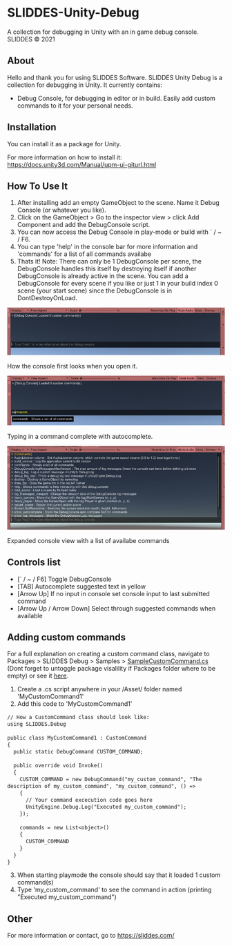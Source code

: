 # SLIDDES-Unity-Debug
A collection for debugging in Unity with an in game debug console.
SLIDDES © 2021

## About
Hello and thank you for using SLIDDES Software.
SLIDDES Unity Debug is a collection for debugging in Unity. It currently contains:
- Debug Console, for debugging in editor or in build. Easily add custom commands to it for your personal needs.

## Installation
You can install it as a package for Unity.

For more information on how to install it:
https://docs.unity3d.com/Manual/upm-ui-giturl.html

## How To Use It
1. After installing add an empty GameObject to the scene. Name it Debug Console (or whatever you like).
2. Click on the GameObject > Go to the inspector view > click Add Component and add the DebugConsole script.
3. You can now access the Debug Console in play-mode or build with ` / ~ / F6.
4. You can type 'help' in the console bar for more information and 'commands' for a list of all commands availabe
6. Thats it!
Note: There can only be 1 DebugConsole per scene, the DebugConsole handles this itself by destroying itself if another
DebugConsole is already active in the scene. You can add a DebugConsole for every scene if you like or just 1 in your
build index 0 scene (your start scene) since the DebugConsole is in DontDestroyOnLoad.

![Img DebugConsole 0](https://github.com/MrSliddes/SLIDDES-Unity-Debug/blob/Github-Info/SLIDDES_Unity_Debug_Img_0.jpg)

How the console first looks when you open it.

![Img DebugConsole 1](https://github.com/MrSliddes/SLIDDES-Unity-Debug/blob/Github-Info/SLIDDES_Unity_Debug_Img_1.jpg)

Typing in a command complete with autocomplete.

![Img DebugConsole 2](https://github.com/MrSliddes/SLIDDES-Unity-Debug/blob/Github-Info/SLIDDES_Unity_Debug_Img_2.jpg)

Expanded console view with a list of availabe commands

## Controls list
- [` / ~ / F6] Toggle DebugConsole
- [TAB] Autocomplete suggested text in yellow
- [Arrow Up] If no input in console set console input to last submitted command
- [Arrow Up / Arrow Down] Select through suggested commands when available

## Adding custom commands
For a full explanation on creating a custom command class, navigate to Packages > SLIDDES Debug > Samples > [SampleCustomCommand.cs](https://github.com/MrSliddes/SLIDDES-Unity-Debug/blob/main/Samples/SampleCustomCommand.cs) (Dont forget to untoggle package visalility if Packages folder where to be empty) or see it [here](https://github.com/MrSliddes/SLIDDES-Unity-Debug/blob/main/Samples/SampleCustomCommand.cs).
1. Create a .cs script anywhere in your /Asset/ folder named 'MyCustomCommand1'
2. Add this code to 'MyCustomCommand1'
```
// How a CustomCommand class should look like:
using SLIDDES.Debug

public class MyCustomCommand1 : CustomCommand
{
  public static DebugCommand CUSTOM_COMMAND;
  
  public override void Invoke()
  {
    CUSTOM_COMMAND = new DebugCommand("my_custom_command", "The description of my_custom_command", "my_custom_command", () => 
    {
      // Your command excecution code goes here
      UnityEngine.Debug.Log("Executed my_custom_command");
    });
    
    commands = new List<object>()
    {
      CUSTOM_COMMAND
    }
  }
}
```
3. When starting playmode the console should say that it loaded 1 custom command(s)
4. Type 'my_custom_command' to see the command in action (printing "Executed my_custom_command")

## Other
For more information or contact, go to https://sliddes.com/
